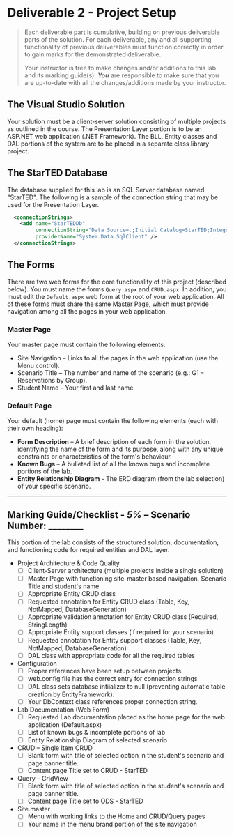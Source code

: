 # Deliverable 2 - Project Setup


> Each deliverable part is cumulative, building on previous deliverable parts of the solution. For each deliverable, any and all supporting functionality of previous deliverables must function correctly in order to gain marks for the demonstrated deliverable.
>
> Your instructor is free to make changes and/or additions to this lab and its marking guide(s). ***You*** are responsible to make sure that you are up-to-date with all the changes/additions made by your instructor.

## The Visual Studio Solution

Your solution must be a client-server solution consisting of multiple projects as outlined in the course. The Presentation Layer portion is to be an ASP.NET web application (.NET Framework). The BLL, Entity classes and DAL portions of the system are to be placed in a separate class library project.

## The StarTED Database

The database supplied for this lab is an SQL Server database named "StarTED". The following is a sample of the connection string that may be used for the Presentation Layer.

```xml
  <connectionStrings>
    <add name="StarTEDDb"
         connectionString="Data Source=.;Initial Catalog=StarTED;Integrated Security=True;"
         providerName="System.Data.SqlClient" />
  </connectionStrings>
```

## The Forms

There are two web forms for the core functionality of this project (described below). You must name the forms `Query.aspx` and `CRUD.aspx`. In addition, you must edit the `Default.aspx` web form at the root of your web application. All of these forms must share the same Master Page, which must provide navigation among all the pages in your web application.

### Master Page

Your master page must contain the following elements:

* Site Navigation – Links to all the pages in the web application (use the Menu control).
* Scenario Title – The number and name of the scenario (e.g.: G1 – Reservations by Group).
* Student Name – Your first and last name.

### Default Page

Your default (home) page must contain the following elements (each with their own heading):

* **Form Description** – A brief description of each form in the solution, identifying the name of the form and its purpose, along with any unique constraints or characteristics of the form's behaviour.
* **Known Bugs** – A bulleted list of all the known bugs and incomplete portions of the lab.
* **Entity Relationship Diagram** - The ERD diagram (from the lab selection) of your specific scenario.

----

## Marking Guide/Checklist - *5%* – Scenario Number: ________

This portion of the lab consists of the structured solution, documentation, and functioning code for required entities and DAL layer.

- Project Architecture & Code Quality
  - [ ] Client-Server architecture (multiple projects inside a single solution)
  - [ ] Master Page with functioning site-master based navigation, Scenario Title and student's name
  - [ ] Appropriate Entity CRUD class
  - [ ] Requested annotation for Entity CRUD class (Table, Key, NotMapped, DatabaseGeneration)
  - [ ] Appropriate validation annotation for Entity CRUD class (Required, StringLength)
  - [ ] Appropriate Entity support classes (if required for your scenario)
  - [ ] Requested annotation for Entity support classes (Table, Key, NotMapped, DatabaseGeneration)
  - [ ] DAL class with appropriate code for all the required tables
- Configuration
  - [ ] Proper references have been setup between projects.
  - [ ] web.config file has the correct entry for connection strings
  - [ ] DAL class sets database intiializer to null (preventing automatic table creation by EntityFramework).
  - [ ] Your DbContext class references proper connection string.
- Lab Documentation (Web Form)
  - [ ] Requested Lab documentation placed as the home page for the web application (Default.aspx)
  - [ ] List of known bugs & incomplete portions of lab
  - [ ] Entity Relationship Diagram of selected scenario
- CRUD – Single Item CRUD
  - [ ] Blank form with title of selected option in the student's scenario and page banner title.
  - [ ] Content page Title set to CRUD - StarTED
- Query – GridView
  - [ ] Blank form with title of selected option in the student's scenario and page banner title.
  - [ ] Content page Title set to ODS - StarTED
- Site.master
  - [ ] Menu with working links to the Home and CRUD/Query pages
  - [ ] Your name in the menu brand portion of the site navigation
